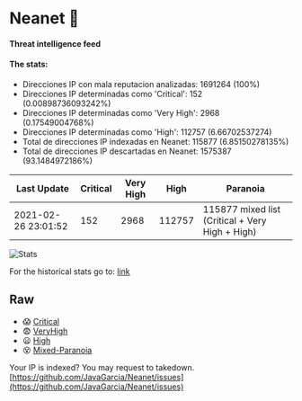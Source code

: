 # Neanet :hocho:
#### Threat intelligence feed
#### The stats:

- Direcciones IP con mala reputacion analizadas: 1691264 (100%)
- Direcciones IP determinadas como 'Critical':  152 (0.00898736093242%)
- Direcciones IP determinadas como 'Very High':  2968 (0.17549004768%)
- Direcciones IP determinadas como 'High':  112757 (6.66702537274)
- Total de direcciones IP indexadas en Neanet:  115877 (6.85150278135%)
- Total de direcciones IP descartadas en Neanet:  1575387 (93.1484972186%)

| Last Update | Critical | Very High | High | Paranoia |
| --- | --- | --- | --- | --- |
| 2021-02-26 23:01:52 | 152 | 2968 | 112757 | 115877 mixed list (Critical + Very High + High)|

![Stats](https://docs.google.com/spreadsheets/d/e/2PACX-1vSnaNMIXVabIpDJjufMlzH7poXnshF3mgd8Is1g9ytUEzVsP5my4Trn8f-xkoLLQ38xpL3HtmUexLo6/pubchart?oid=501124687&format=image)

For the historical stats go to: [link](/stats.csv)
## Raw
- :scream: [Critical](https://raw.githubusercontent.com/JavaGarcia/Neanet/master/blacklists/neanet_critical.txt)
- :fearful: [VeryHigh](https://raw.githubusercontent.com/JavaGarcia/Neanet/master/blacklists/neanet_veryHigh.txtt)
- :frowning: [High](https://raw.githubusercontent.com/JavaGarcia/Neanet/master/blacklists/neanet_high.txt)
- :dizzy_face: [Mixed-Paranoia](https://raw.githubusercontent.com/JavaGarcia/Neanet/master/blacklists/neanet_all.txt)


Your IP is indexed? You may request to takedown. [https://github.com/JavaGarcia/Neanet/issues](https://github.com/JavaGarcia/Neanet/issues)







































































































































































































































































































































































































































































































































































































































































































































































































































































































































































































































































































































































































































































































































































































































































































































































































































































































































































































































































































































































































































































































































































































































































































































































































































































































































































































































































































































































































































































































































































































































































































































































































































































































































































































































































































































































































































































































































































































































































































































































































































































































































































































































































































































































































































































































































































































































































